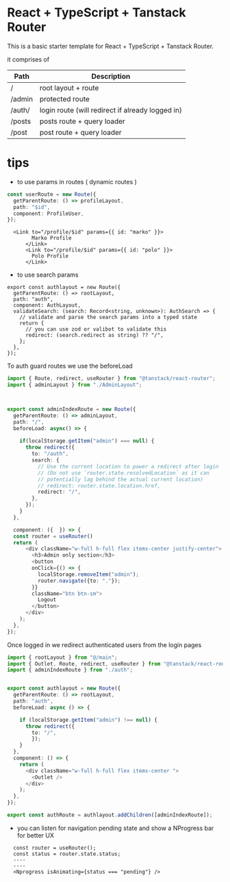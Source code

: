# React + TypeScript + Tanstack Router

This is a basic starter template for React + TypeScript + Tanstack Router.

it comprises of

| Path   | Description                                      |
| ------ | ------------------------------------------------ |
| /      | root layout + route                              |
| /admin | protected route                                  |
| /auth/ | login route (will redirect if already logged in) |
| /posts | posts route + query loader                       |
| /post  | post route + query loader                        |

# tips

- to use params in routes ( dynamic routes )

```ts
const userRoute = new Route({
  getParentRoute: () => profileLayout,
  path: "$id",
  component: ProfileUser,
});
```

```tsx
  <Link to="/profile/$id" params={{ id: "marko" }}>
        Marko Profile
      </Link>
      <Link to="/profile/$id" params={{ id: "polo" }}>
        Polo Profile
      </Link>
```

- to use search params

```tsx
export const authlayout = new Route({
  getParentRoute: () => rootLayout,
  path: "auth",
  component: AuthLayout,
  validateSearch: (search: Record<string, unknown>): AuthSearch => {
    // validate and parse the search params into a typed state
    return {
      // you can use zod or valibot to validate this
      redirect: (search.redirect as string) ?? "/",
    };
  },
});
```

To auth guard routes we use the beforeLoad
```ts
import { Route, redirect, useRouter } from "@tanstack/react-router";
import { adminLayout } from "./AdminLayout";



export const adminIndexRoute = new Route({
  getParentRoute: () => adminLayout,
  path: "/",
  beforeLoad: async() => {
   
    if(localStorage.getItem("admin") === null) {
      throw redirect({
        to: "/auth",
        search: {
          // Use the current location to power a redirect after login
          // (Do not use `router.state.resolvedLocation` as it can
          // potentially lag behind the actual current location)
          // redirect: router.state.location.href,
          redirect: "/",
        },
      });
    }
  },

  component: ({  }) => {
  const router = useRouter()
  return (
      <div className="w-full h-full flex items-center justify-center">
        <h3>Admin only section</h3>
        <button 
        onClick={() => {
          localStorage.removeItem("admin");
          router.navigate({to: "."});
        }}
        className="btn btn-sm">
          Logout
        </button>
      </div>
    );
  },
});


```
Once logged in we redirect authenticated users from the login pages

```ts
import { rootLayout } from "@/main";
import { Outlet, Route, redirect, useRouter } from "@tanstack/react-router";
import { adminIndexRoute } from "./auth";


export const authlayout = new Route({
  getParentRoute: () => rootLayout,
  path: "auth",
  beforeLoad: async () => {

    if (localStorage.getItem("admin") !== null) {
      throw redirect({
        to: "/",
        });
    }
  },
  component: () => {
    return (
      <div className="w-full h-full flex items-center ">
        <Outlet />
      </div>
    );
  },
});

export const authRoute = authlayout.addChildren([adminIndexRoute]);


```

- you can listen for navigation pending state and show a NProgress bar for better UX

```tsx
  const router = useRouter();
  const status = router.state.status;
  ----
  ----
  <Nprogress isAnimating={status === "pending"} />
```
